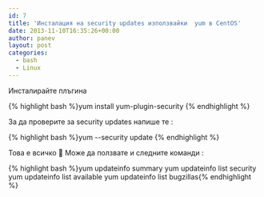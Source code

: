 ```yaml
---
id: 7
title: 'Инсталация на security updates използвайки  yum в CentOS'
date: 2013-11-10T16:35:26+00:00
author: panev
layout: post
categories:
  - bash
  - Linux
---
```

Инсталирайте плъгина 

{% highlight bash %}yum install yum-plugin-security
{% endhighlight %}

За да проверите за security updates напише те :

{% highlight bash %}yum --security update
{% endhighlight %}

Това е всичко 🙂 Може да ползвате и следните команди :

{% highlight bash %}yum updateinfo summary
yum updateinfo list security
yum updateinfo list available
yum updateinfo list bugzillas{% endhighlight %}
